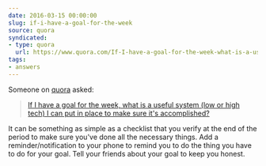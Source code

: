 ```yaml
---
date: 2016-03-15 00:00:00
slug: if-i-have-a-goal-for-the-week
source: quora
syndicated:
- type: quora
  url: https://www.quora.com/If-I-have-a-goal-for-the-week-what-is-a-useful-system-low-or-high-tech-I-can-put-in-place-to-make-sure-its-accomplished/answer/Roy-Tang
tags:
- answers
---
```


Someone on [quora](https://quora.com) asked:

> [If I have a goal for the week, what is a useful system (low or high tech) I can put in place to make sure it's accomplished?](https://www.quora.com/If-I-have-a-goal-for-the-week-what-is-a-useful-system-low-or-high-tech-I-can-put-in-place-to-make-sure-its-accomplished/answer/Roy-Tang)


It can be something as simple as a checklist that you verify at the end of the period to make sure you've done all the necessary things. Add a reminder/notification to your phone to remind you to do the thing you have to do for your goal. Tell your friends about your goal to keep you honest.